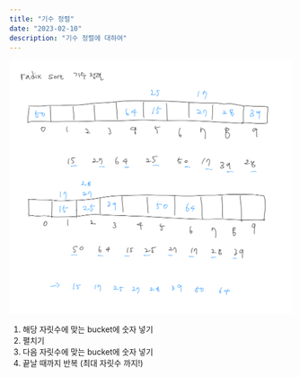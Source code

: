 ```yaml
---
title: "기수 정렬"
date: "2023-02-10"
description: "기수 정렬에 대하여"
---
```


![image.png](./images/radix-1.png)

1. 해당 자릿수에 맞는 bucket에 숫자 넣기
2. 펼치기
3. 다음 자릿수에 맞는 bucket에 숫자 넣기
4. 끝날 때까지 반복 (최대 자릿수 까지!)

